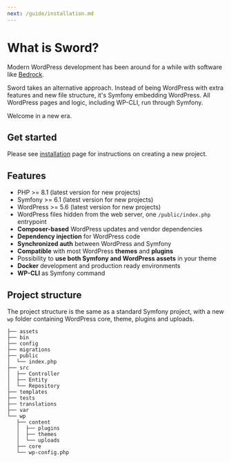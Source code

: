 ```yaml
---
next: /guide/installation.md
---
```


# What is Sword?

Modern WordPress development has been around for a while with software like [Bedrock](https://roots.io/bedrock/).

Sword takes an alternative approach. Instead of being WordPress with extra features and new file structure,
it's Symfony embedding WordPress. All WordPress pages and logic, including WP-CLI, run through Symfony.

Welcome in a new era.

## Get started

Please see [installation](/guide/installation.md) page for instructions on creating a new project.

## Features

* PHP >= 8.1 (latest version for new projects)
* Symfony >= 6.1 (latest version for new projects)
* WordPress >= 5.6 (latest version for new projects)
* WordPress files hidden from the web server, one `/public/index.php` entrypoint
* **Composer-based** WordPress updates and vendor dependencies
* **Dependency injection** for WordPress code
* **Synchronized auth** between WordPress and Symfony
* **Compatible** with most WordPress **themes** and **plugins**
* Possibility to **use both Symfony and WordPress assets** in your theme
* **Docker** development and production ready environments
* **WP-CLI** as Symfony command

## Project structure

The project structure is the same as a standard Symfony project, with a new `wp` folder containing WordPress core, theme, plugins and uploads.

```:no-line-numbers
├── assets
├── bin
├── config
├── migrations
├── public
│  └── index.php
├── src
│  ├── Controller
│  ├── Entity
│  └── Repository
├── templates
├── tests
├── translations
├── var
└── wp
   ├── content
   │  ├── plugins
   │  ├── themes
   │  └── uploads
   ├── core
   └── wp-config.php
```
